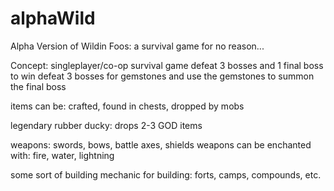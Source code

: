 # alphaWild
Alpha Version of Wildin Foos: a survival game for no reason...

Concept:
singleplayer/co-op survival game defeat 3 bosses and 1 final boss to win
  defeat 3 bosses for gemstones and use the gemstones to summon the final boss

items can be: crafted, found in chests, dropped by mobs

legendary rubber ducky: drops 2-3 GOD items

weapons: swords, bows, battle axes, shields
  weapons can be enchanted with: fire, water, lightning
  
some sort of building mechanic for building: forts, camps, compounds, etc.
